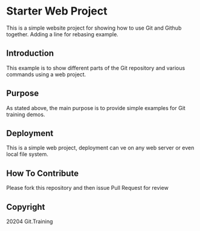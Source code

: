 # Starter Web Project


This is a simple website project for showing how to use Git and Github together.  Adding a line for rebasing example.

## Introduction

This example is to show different parts of the Git repository and various commands using a web project.

## Purpose

As stated above, the main purpose is to provide simple examples for Git training demos.

## Deployment 
This is a simple web project, deployment can ve on any web server or even local file system.

## How To Contribute

Please fork this repository and then issue Pull Request for review
## Copyright

20204 Git.Training
